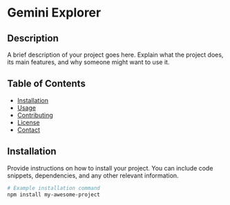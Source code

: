 # Gemini Explorer


## Description

A brief description of your project goes here. Explain what the project does, its main features, and why someone might want to use it.

## Table of Contents

- [Installation](#installation)
- [Usage](#usage)
- [Contributing](#contributing)
- [License](#license)
- [Contact](#contact)

## Installation

Provide instructions on how to install your project. You can include code snippets, dependencies, and any other relevant information.

```bash
# Example installation command
npm install my-awesome-project
